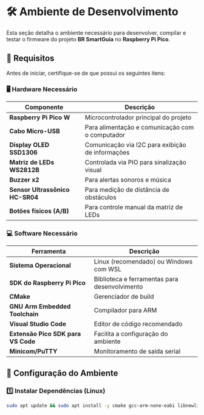 # 🛠️ Ambiente de Desenvolvimento

Esta seção detalha o ambiente necessário para desenvolver, compilar e testar o firmware do projeto **BR SmartGuia** no **Raspberry Pi Pico**.

## 📌 Requisitos

Antes de iniciar, certifique-se de que possui os seguintes itens:

### 🖥️ Hardware Necessário

| Componente              | Descrição |
|-------------------------|------------------------------------------------|
| **Raspberry Pi Pico W**   | Microcontrolador principal do projeto |
| **Cabo Micro-USB**      | Para alimentação e comunicação com o computador |
| **Display OLED SSD1306** | Comunicação via I2C para exibição de informações |
| **Matriz de LEDs WS2812B** | Controlada via PIO para sinalização visual |
| **Buzzer x2**           | Para alertas sonoros e música |
| **Sensor Ultrassônico HC-SR04** | Para medição de distância de obstáculos |
| **Botões físicos (A/B)** | Para controle manual da matriz de LEDs |

### 💻 Software Necessário

| Ferramenta                     | Descrição |
|---------------------------------|------------------------------------------------|
| **Sistema Operacional**        | Linux (recomendado) ou Windows com WSL |
| **SDK do Raspberry Pi Pico**   | Biblioteca e ferramentas para desenvolvimento |
| **CMake**                      | Gerenciador de build |
| **GNU Arm Embedded Toolchain**  | Compilador para ARM |
| **Visual Studio Code**          | Editor de código recomendado |
| **Extensão Pico SDK para VS Code** | Facilita a configuração do ambiente |
| **Minicom/PuTTY**               | Monitoramento de saída serial |

## 🔧 Configuração do Ambiente

### 1️⃣ Instalar Dependências (Linux)

```bash
sudo apt update && sudo apt install -y cmake gcc-arm-none-eabi libnewlib-arm-none-eabi build-essential
